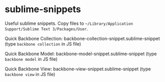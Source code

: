 sublime-snippets
================

Useful sublime snippets.  Copy files to `~/Library/Application Support/Sublime Text 3/Packages/User`.

Quick Backbone Collection: backbone-collection-snippet.sublime-snippet (type `backbone collection` in JS file)

Quick Backbone Model: backbone-model-snippet.sublime-snippet (type `backbone model` in JS file)

Quick Backbone View: backbone-view-snippet.sublime-snippet (type `backbone view` in JS file)

